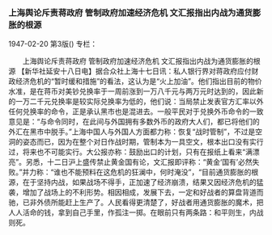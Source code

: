 ### 上海舆论斥责蒋政府  管制政府加速经济危机  文汇报指出内战为通货膨胀的根源

1947-02-20
第3版()
专栏：

　　上海舆论斥责蒋政府
    管制政府加速经济危机
    文汇报指出内战为通货膨胀的根源
    【新华社延安十八日电】据合众社上海十七日讯：私人银行界对蒋政府应付财政经济危机的“暂时缓和措施”的看法，这认为是“火上加油”。他们指出目前的物价水准，是在蒋币对美钞兑换率于一周前涨到一万八千元与两万元时达到的，因此新的一万二千元兑换率是较实际兑换率为低的，他们说：当局禁止发表官方汇率以外任何兑换率的命令，正是承认黑市也是混进去。一般平民对于兑换外币命令的一致意见是：“与命令同时，在此间与外国拥有多数外币的政府大人们，都已将他们的外汇在黑市中脱手。”上海中国人与外国人方面都力称：恢复“战时管制”，不过是空洞的姿态而已，因为在整个对日作战时期，管制本为一具空文，根本出口没有实行过，将来也不可能实行。大公报亦称：鼓励出口的计划，只有在报纸上看来“满漂亮”。另悉，十二日沪上盛传禁止黄金国有论，文汇报即评称：“黄金‘国有’必然失败。”并力称：“谁也不能预料在这危机的狂澜中，何时淹没”，“目前通货膨胀的根源，在于坚持内战，如果战场不得手，正加速了经济崩溃，结果又因经济危机的猛袭，增加了战场上的不利形势。相因相成，发展下去，一定和好战者的算盘背道而驰，已非外债所能赶上生产了。人民看得更清楚了，好战者用通货膨胀的魔术，把人人活命的钱，拿到自己手里，作孤注一掷。在眼前只有两条路：和平则生，内战则死。
